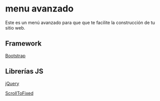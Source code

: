 # menu avanzado
Este es un menú avanzado para que que te facilite la construcción de tu sitio web.
## Framework
<a href="http://getbootstrap.com/" target="_blank">Bootstrap</a>
## Librerías JS
<p><a href="https://jquery.com/download/" target="_blank">jQuery</a></p>
<p><a href="https://github.com/bigspotteddog/ScrollToFixed" target="_blank">ScrollToFixed</a></p>
